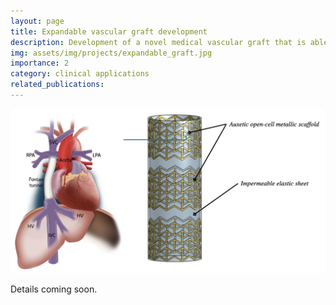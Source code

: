 ```yaml
---
layout: page
title: Expandable vascular graft development
description: Development of a novel medical vascular graft that is able to expand.
img: assets/img/projects/expandable_graft.jpg
importance: 2
category: clinical applications
related_publications: 
---
```


![Flow in Fontan circulation.](/assets/img/projects/expandable_graft.jpg)

Details coming soon.


